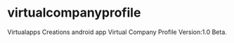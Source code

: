 # virtualcompanyprofile
Virtualapps Creations android app Virtual Company Profile Version:1.0 Beta.
